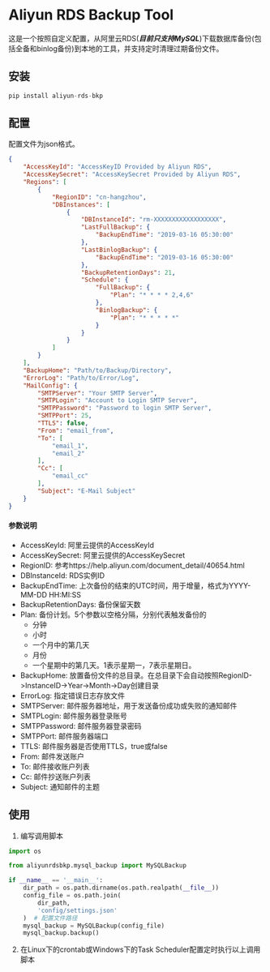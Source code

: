 # Aliyun RDS Backup Tool

这是一个按照自定义配置，从阿里云RDS(***目前只支持MySQL***)下载数据库备份(包括全备和binlog备份)到本地的工具，并支持定时清理过期备份文件。

## 安装

```python
pip install aliyun-rds-bkp
```

## 配置

配置文件为json格式。

```json
{
    "AccessKeyId": "AccessKeyID Provided by Aliyun RDS",
    "AccessKeySecret": "AccessKeySecret Provided by Aliyun RDS",
    "Regions": [
        {
            "RegionID": "cn-hangzhou",
            "DBInstances": [
                {
                    "DBInstanceId": "rm-XXXXXXXXXXXXXXXXXX",
                    "LastFullBackup": {
                        "BackupEndTime": "2019-03-16 05:30:00"
                    },
                    "LastBinlogBackup": {
                        "BackupEndTime": "2019-03-16 05:30:00"
                    },
                    "BackupRetentionDays": 21,
                    "Schedule": {
                        "FullBackup": {
                            "Plan": "* * * * 2,4,6"
                        },
                        "BinlogBackup": {
                            "Plan": "* * * * *"
                        }
                    }
                }
            ]
        }
    ],
    "BackupHome": "Path/to/Backup/Directory",
    "ErrorLog": "Path/to/Error/Log",
    "MailConfig": {
        "SMTPServer": "Your SMTP Server",
        "SMTPLogin": "Account to Login SMTP Server",
        "SMTPPassword": "Password to login SMTP Server",
        "SMTPPort": 25,
        "TTLS": false,
        "From": "email_from",
        "To": [
            "email_1",
            "email_2"
        ],
        "Cc": [
            "email_cc"
        ],
        "Subject": "E-Mail Subject"
    }
}
```

#### 参数说明

- AccessKeyId: 阿里云提供的AccessKeyId
- AccessKeySecret: 阿里云提供的AccessKeySecret
- RegionID: 参考https://help.aliyun.com/document_detail/40654.html
- DBInstanceId: RDS实例ID
- BackupEndTime: 上次备份的结束的UTC时间，用于增量，格式为YYYY-MM-DD HH:MI:SS
- BackupRetentionDays: 备份保留天数
- Plan: 备份计划。5个参数以空格分隔，分别代表触发备份的
  - 分钟
  - 小时
  - 一个月中的第几天
  - 月份
  - 一个星期中的第几天。1表示星期一，7表示星期日。
- BackupHome: 放置备份文件的总目录。在总目录下会自动按照RegionID->InstanceID->Year->Month->Day创建目录
- ErrorLog: 指定错误日志存放文件
- SMTPServer: 邮件服务器地址，用于发送备份成功或失败的通知邮件
- SMTPLogin: 邮件服务器登录账号
- SMTPPassword: 邮件服务器登录密码
- SMTPPort: 邮件服务器端口
- TTLS: 邮件服务器是否使用TTLS，true或false
- From: 邮件发送账户
- To: 邮件接收账户列表
- Cc: 邮件抄送账户列表
- Subject: 通知邮件的主题

## 使用

1. 编写调用脚本

```python
import os

from aliyunrdsbkp.mysql_backup import MySQLBackup

if __name__ == '__main__':
    dir_path = os.path.dirname(os.path.realpath(__file__))
    config_file = os.path.join(
        dir_path,
        'config/settings.json'
    )  # 配置文件路径
    mysql_backup = MySQLBackup(config_file)
    mysql_backup.backup()

```

2. 在Linux下的crontab或Windows下的Task Scheduler配置定时执行以上调用脚本